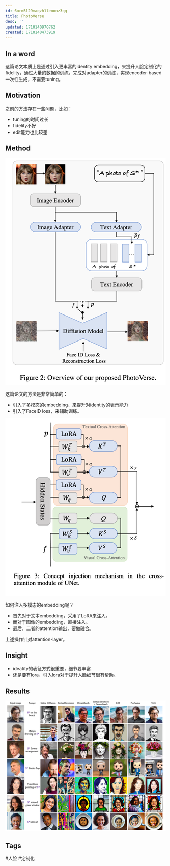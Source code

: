 ```yaml
---
id: 6orm5l29maqzh1leoonz3qq
title: PhotoVerse
desc: ''
updated: 1710140970762
created: 1710140473919
---
```


## In a word

这篇论文本质上是通过引入更丰富的identity embedding，来提升人脸定制化的fidelity，通过大量的数据的训练，完成对adapter的训练，实现encoder-based一次性生成，不需要tuning。


## Motivation

之前的方法存在一些问题，比如：
* tuning的时间过长
* fidelity不好
* edit能力也比较差


## Method

![图 0](images/de1869e9f5c1b75d07679341ee32bf1900f7c7f74ef8ceeef919bc1b4be7be15.png)  


这篇论文的方法是非常简单的：
* 引入了多模态的embedding，来提升对identity的表示能力
* 引入了FaceID loss，来辅助训练。


![图 1](images/8a351ee376a5ab2d25e5634eed36f176f701c5ec332785e67cb3f82fbb9c0a5f.png)  


如何注入多模态的embedding呢？
* 首先对于文本embedding，采用了LoRA来注入。
* 而对于图像的embedding，直接注入。
* 最后，二者的attention输出，要做融合。

上述操作针对attention-layer。


## Insight

* ideatity的表征方式很重要，细节要丰富
* 还是要有lora，引入lora对于提升人脸细节很有帮助。



## Results


![图 2](images/2f90f7ca4d86e795d74b3dcb224dc94ab476b3ba2aadf49e2bca962144dc6f35.png)  



## Tags

#人脸 #定制化
